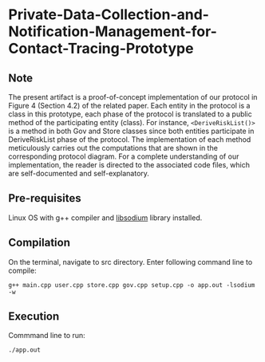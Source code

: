 # Private-Data-Collection-and-Notification-Management-for-Contact-Tracing-Prototype

## Note
The present artifact is a proof-of-concept implementation of our protocol in Figure 4 (Section 4.2) of the related paper. Each entity in the protocol is a class in this prototype, each phase of the protocol is translated to a public method of the participating entity (class). For instance, `<DeriveRiskList()>` is a method in both Gov and Store classes since both entities participate in DeriveRiskList phase of the protocol. The implementation of each method meticulously carries out the computations that are shown in the corresponding protocol diagram. For a complete understanding of our implementation, the reader is directed to the associated code files, which are self-documented and self-explanatory.  

## Pre-requisites 
Linux OS with g++ compiler and [libsodium](https://libsodium.gitbook.io/doc/installation) library installed.

## Compilation 
On the terminal, navigate to src directory. Enter following command line to compile: 
```
g++ main.cpp user.cpp store.cpp gov.cpp setup.cpp -o app.out -lsodium -w
```
## Execution 
Commmand line to run: 
```
./app.out
```
